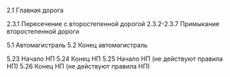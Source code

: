 2.1 Главная дорога

2.3.1 Пересечение с второстепенной дорогой
2.3.2-2.3.7 Примыкание второстепенной дороги

5.1 Автомагистраль
5.2 Конец автомагистраль

5.23 Начало НП
5.24 Конец НП
5.25 Начало НП (не действуют правила НП)
5.26 Конец НП (не действуют правила НП)
